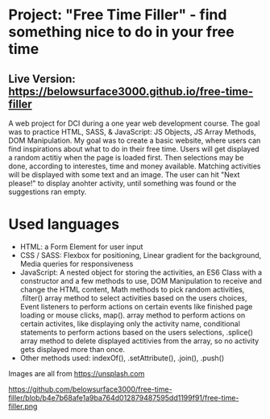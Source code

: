# Project: "Free Time Filler" - find something nice to do in your free time

## Live Version: https://belowsurface3000.github.io/free-time-filler

A web project for DCI during a one year web development course. The goal was to practice HTML, SASS, &amp; JavaScript: JS Objects, JS Array Methods, DOM Manipulation. My goal was to create a basic website, where users can find inspirations about what to do in their free time. Users will get displayed a random actitiy when the page is loaded first. Then selections may be done, according to interestes, time and money available. Matching activities will be displayed with some text and an image. The user can hit "Next please!" to display anohter activity, until something was found or the suggestions ran empty.

# Used languages
- HTML: a Form Element for user input
- CSS / SASS: Flexbox for positioning, Linear gradient for the background, Media queries for responsiveness
- JavaScript: A nested object for storing the activities, an ES6 Class with a constructor and a few methods to use, DOM Manipulation to receive and change the HTML content, Math methods to pick random activities, .filter() array method to select activities based on the users choices, Event listeners to perform actions on certain events like finished page loading or mouse clicks, map(). array method to perform actions on certain activites, like displaying only the activity name, conditional statements to perform actions based on the users selections, .splice() array method to delete displayed actitivies from the array, so no activity gets displayed more than once.
- Other methods used: indexOf(), .setAttribute(), .join(), .push()

Images are all from https://unsplash.com

https://github.com/belowsurface3000/free-time-filler/blob/b4e7b68afe1a9ba764d012879487595dd1199f91/free-time-filler.png
